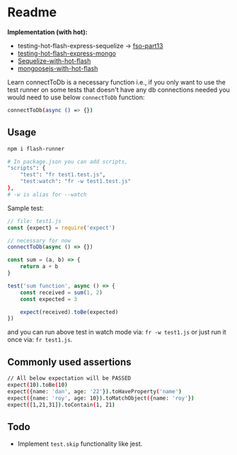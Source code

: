 # Readme

**Implementation (with hot):**

- testing-hot-flash-express-sequelize -> [fso-part13](https://github.com/sahilrajput03/learning_sql/tree/main/fso-part13/exercise-13.4-blogs)
- [testing-hot-flash-express-mongo](https://github.com/sahilrajput03/learn-express/tree/main/testing-hot-flash-express-mongo)
- [Sequelize-with-hot-flash](https://github.com/sahilrajput03/learning_sql/tree/main/sequealize-with-hot-flash)
- [mongoosejs-with-hot-flash](https://github.com/sahilrajput03/learning-monogo-and-mongoosejs/tree/master/mongoosejs-with-hot-flash)

Learn connectToDb is a necessary function i.e., if you only want to use the test runner on some tests that doesn't have any db connections needed you would need to use below `connectToDb` function:

```bash
connectToDb(async () => {})
```

## Usage

```bash
npm i flash-runner

# In package.json you can add scripts,
"scripts": {
	"test": "fr test1.test.js",
	"test:watch": "fr -w test1.test.js"
},
# -w is alias for --watch
```

Sample test:

```js
// file: test1.js
const {expect} = require('expect')

// necessary for now
connectToDb(async () => {})

const sum = (a, b) => {
	return a + b
}

test('sum function', async () => {
	const received = sum(1, 2)
	const expected = 3

	expect(received).toBe(expected)
})
```

and you can run above test in watch mode via: `fr -w test1.js` or just run it once via: `fr test1.js`.

## Commonly used assertions

```bash
// All below expectation will be PASSED
expect(10).toBe(10)
expect({name: 'dan', age: '22'}).toHaveProperty('name')
expect({name: 'roy', age: 10}).toMatchObject({name: 'roy'})
expect([1,21,31]).toContain(1, 21)
```


## Todo

- Implement `test.skip` functionality like jest.
